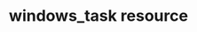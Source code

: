 ---
resource_reference: true
common_resource_functionality_multiple_packages: false
properties_shortcode: 
resources_common_guards: true
resources_common_notification: true
resources_common_properties: true
title: windows_task resource
resource: windows_task
aliases:
- "/resource_windows_task.html"
menu:
  infra:
    title: windows_task
    identifier: chef_infra/cookbook_reference/resources/windows_task windows_task
    parent: chef_infra/cookbook_reference/resources
resource_description_list:
- markdown: Use the **windows_task** resource to create, delete or run a Windows scheduled
    task.
- note:
    markdown: 'The `windows_task` resource that was provided as part of the `windows`

      cookbook included the `:change` action, which has been removed from

      `windows_task` in Chef client. The `:create` action can be used instead

      to update an existing task.'
resource_new_in: '13.0'
syntax_full_code_block: |-
  windows_task 'name' do
    command                             String
    cwd                                 String
    day                                 String, Integer
    description                         String
    disallow_start_if_on_batteries      true, false # default value: false
    execution_time_limit                String, Integer # default value: "PT72H (72 hours in ISO8601 duration format)"
    force                               true, false # default value: false
    frequency                           Symbol
    frequency_modifier                  Integer, String # default value: 1
    idle_time                           Integer
    interactive_enabled                 true, false # default value: false
    minutes_duration                    String, Integer
    minutes_interval                    String, Integer
    months                              String
    password                            String
    priority                            Integer # default value: 7
    random_delay                        String, Integer
    run_level                           Symbol # default value: :limited
    start_day                           String # default value: The current date.
    start_time                          String
    start_when_available                true, false # default value: false
    stop_if_going_on_batteries          true, false # default value: false
    task_name                           String # default value: 'name' unless specified
    user                                String # default value: The localized SYSTEM user for the node.
    action                              Symbol # defaults to :create if not specified
  end
syntax_properties_list: 
syntax_full_properties_list:
- "`windows_task` is the resource."
- "`name` is the name given to the resource block."
- "`action` identifies which steps Chef Infra Client will take to bring the node into
  the desired state."
- "`command`, `cwd`, `day`, `description`, `disallow_start_if_on_batteries`, `execution_time_limit`,
  `force`, `frequency`, `frequency_modifier`, `idle_time`, `interactive_enabled`,
  `minutes_duration`, `minutes_interval`, `months`, `password`, `priority`, `random_delay`,
  `run_level`, `start_day`, `start_time`, `start_when_available`, `stop_if_going_on_batteries`,
  `task_name`, and `user` are the properties available to this resource."
actions_list:
  :create:
    markdown: Creates a task, or updates an existing task if any property has changed.
  :delete:
    markdown: Deletes a task.
  :disable:
    markdown: Disables a task.
  :enable:
    markdown: Enables a task.
  :end:
    markdown: Ends a task.
  :run:
    markdown: Runs a task.
  :nothing:
    shortcode: resources_common_actions_nothing.md
properties_list:
- property: command
  ruby_type: String
  required: false
  description_list:
  - markdown: The command to be executed by the windows scheduled task.
- property: cwd
  ruby_type: String
  required: false
  description_list:
  - markdown: The directory the task will be run from.
- property: day
  ruby_type: String, Integer
  required: false
  description_list:
  - markdown: "The day(s) on which the task runs.\n\n-   Use with frequency `:monthly`\
      \ and `:weekly` tasks,\n-   Valid values with frequency `:weekly` are `MON-SUN`\
      \ or `\\*`.\n-   Valid values with frequency `:monthly` are `1-31` or `MON`\
      \ to\n    `SUN` and `LASTDAY`.\n    -   Use `MON-SUN` or `LASTDAY` if you are\
      \ setting\n        `frequency_modifier` as `\"FIRST, SECOND, THIRD etc.\"` else\n\
      \        use `1-31`.\n    -   Multiple days should be comma separated. e.g `\"\
      1, 2, 3\"` or\n        `\"MON, WEN, FRI\"`."
- property: description
  ruby_type: String
  required: false
  new_in: '14.7'
  description_list:
  - markdown: The task description.
- property: disallow_start_if_on_batteries
  ruby_type: true, false
  required: false
  default_value: 'false'
  new_in: '14.4'
  description_list:
  - markdown: Disallow start of the task if the system is running on battery power.
- property: execution_time_limit
  ruby_type: String, Integer
  required: false
  default_value: PT72H (72 hours in ISO8601 duration format)
  description_list:
  - markdown: The maximum time the task will run. This field accepts either seconds
      or an ISO8601 duration value.
- property: force
  ruby_type: true, false
  required: false
  default_value: 'false'
  description_list:
  - markdown: When used with create, will update the task.
- property: frequency
  ruby_type: Symbol
  required: false
  allowed_values: ":daily, :hourly, :minute, :monthly, :none, :on_idle, :on_logon,
    :once, :onstart, :weekly"
  description_list:
  - markdown: "-   Frequency with which to run the task.\n-   This is a mandatory\
      \ property in Chef 14.1\n-   Valid values: `:minute`, `:hourly`, `:daily`, `:weekly`,\n\
      \    `:monthly`, `:none`, `:once`, `:on_logon`, `:onstart`,\n    `:on_idle`.\n\
      -   The `:once` value requires the `start_time` property.\n-   The `:none` frequency\
      \ requires Chef 13.6 or later."
- property: frequency_modifier
  ruby_type: Integer, String
  required: false
  default_value: '1'
  description_list:
  - markdown: "-   For frequency `:minute` valid values are 1 to 1439\n-   For frequency\
      \ `:hourly` valid values are 1 to 23\n-   For frequency `:daily` valid values\
      \ are 1 to 365\n-   For frequency `:weekly` valid values are 1 to 52\n-   \n\
      \n    For frequency `:monthly` valid values are `('FIRST', 'SECOND', 'THIRD',\
      \ 'FOURTH', 'LAST')` OR `1-12`.\n\n    :   -   e.g. If user want to run the\
      \ task on\n            `second week of the month` use `frequency_modifier`\n\
      \            value as `SECOND`. Multiple values for weeks of the\n         \
      \   month should be comma separated e.g.\n            `\"FIRST, THIRD, LAST\"\
      `.\n        -   To run task every (n) months user values '1-12'."
- property: idle_time
  ruby_type: Integer
  required: false
  description_list:
  - markdown: For `:on_idle` frequency, the time (in minutes) without user activity
      that must pass to trigger the task, from `1` - `999`.
- property: interactive_enabled
  ruby_type: true, false
  required: false
  default_value: 'false'
  description_list:
  - markdown: Allow task to run interactively or non-interactively. Requires user
      and password to also be set.
- property: minutes_duration
  ruby_type: String, Integer
  required: false
  description_list: []
- property: minutes_interval
  ruby_type: String, Integer
  required: false
  description_list: []
- property: months
  ruby_type: String
  required: false
  description_list:
  - markdown: 'The Months of the year on which the task runs, such as: `JAN, FEB`
      or `*`. Multiple months should be comma delimited. e.g. `Jan, Feb, Mar, Dec`.'
- property: password
  ruby_type: String
  required: false
  description_list:
  - markdown: The user's password. The user property must be set if using this property.
- property: priority
  ruby_type: Integer
  required: false
  default_value: '7'
  description_list:
  - markdown: Use to set Priority Levels range from 0 to 10.
- property: random_delay
  ruby_type: String, Integer
  required: false
  description_list:
  - markdown: Delays the task up to a given time (in seconds).
- property: run_level
  ruby_type: Symbol
  required: false
  default_value: ":limited"
  allowed_values: ":highest, :limited"
  description_list:
  - markdown: Run with `:limited` or `:highest` privileges.
- property: start_day
  ruby_type: String
  required: false
  default_value: The current date.
  description_list:
  - markdown: 'Specifies the first date on which the task runs in **MM/DD/YYYY**

      format.'
- property: start_time
  ruby_type: String
  required: false
  description_list:
  - markdown: Specifies the start time to run the task, in **HH:mm** format.
- property: start_when_available
  ruby_type: true, false
  required: false
  default_value: 'false'
  new_in: '14.15'
  description_list:
  - markdown: To start the task at any time after its scheduled time has passed.
- property: stop_if_going_on_batteries
  ruby_type: true, false
  required: false
  default_value: 'false'
  new_in: '14.4'
  description_list:
  - markdown: Scheduled task option when system is switching on battery.
- property: task_name
  ruby_type: String
  required: false
  default_value: The resource block's name
  description_list:
  - markdown: 'An optional property to set the task name if it differs from the resource
      block''s name. Example: `Task Name` or `/Task Name`'
- property: user
  ruby_type: String
  required: false
  default_value: The localized SYSTEM user for the node.
  description_list:
  - markdown: The user to run the task as.
examples: |
  **Create a scheduled task to run every 15 minutes as the Administrator user**:

  ```ruby
  windows_task 'chef-client' do
    user 'Administrator'
    password 'password'
    command 'chef-client'
    run_level :highest
    frequency :minute
    frequency_modifier 15
  end
  ```

  **Create a scheduled task to run every 2 days**:

  ``` ruby
  windows_task 'chef-client' do
    command 'chef-client'
    run_level :highest
    frequency :daily
    frequency_modifier 2
  end
  ```

  **Create a scheduled task to run on specific days of the week**:

  ```ruby
  windows_task 'chef-client' do
    command 'chef-client'
    run_level :highest
    frequency :weekly
    day 'Mon, Thu'
  end
  ```

  **Create a scheduled task to run only once**:

  ```ruby
  windows_task 'chef-client' do
    command 'chef-client'
    run_level :highest
    frequency :once
    start_time "16:10"
  end
  ```

  **Create a scheduled task to run on current day every 3 weeks and delay upto 1 min**:

  ```ruby
  windows_task 'chef-client' do
    command 'chef-client'
    run_level :highest
    frequency :weekly
    frequency_modifier 3
    random_delay '60'
  end
  ```

  **Create a scheduled task to run weekly starting on Dec 28th 2018**:

  ```ruby
  windows_task 'chef-client 8' do
    command 'chef-client'
    run_level :highest
    frequency :weekly
    start_day '12/28/2018'
  end
  ```

  **Create a scheduled task to run every Monday, Friday every 2 weeks**:

  ```ruby
  windows_task 'chef-client' do
    command 'chef-client'
    run_level :highest
    frequency :weekly
    frequency_modifier 2
    day 'Mon, Fri'
  end
  ```

  **Create a scheduled task to run when computer is idle with idle duration 20 min**:
  ```ruby
  windows_task 'chef-client' do
    command 'chef-client'
    run_level :highest
    frequency :on_idle
    idle_time 20
  end
  ```

  **Delete a task named "old task"**:
  ```ruby
  windows_task 'old task' do
    action :delete
  end
  ```

  **Enable a task named "chef-client"**:
  ```ruby
  windows_task 'chef-client' do
    action :enable
  end
  ```

  **Disable a task named "ProgramDataUpdater" with TaskPath "\Microsoft\Windows\Application Experience\ProgramDataUpdater"**
  ```ruby
  windows_task '\Microsoft\Windows\Application Experience\ProgramDataUpdater' do
    action :disable
  end
  ```
---